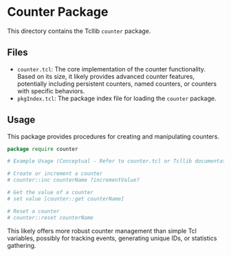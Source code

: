 # Counter Package

This directory contains the Tcllib `counter` package.

## Files

*   `counter.tcl`: The core implementation of the counter functionality. Based on its size, it likely provides advanced counter features, potentially including persistent counters, named counters, or counters with specific behaviors.
*   `pkgIndex.tcl`: The package index file for loading the `counter` package.

## Usage

This package provides procedures for creating and manipulating counters.

```tcl
package require counter

# Example Usage (Conceptual - Refer to counter.tcl or Tcllib documentation)

# Create or increment a counter
# counter::inc counterName ?incrementValue?

# Get the value of a counter
# set value [counter::get counterName]

# Reset a counter
# counter::reset counterName
```

This likely offers more robust counter management than simple Tcl variables, possibly for tracking events, generating unique IDs, or statistics gathering. 
